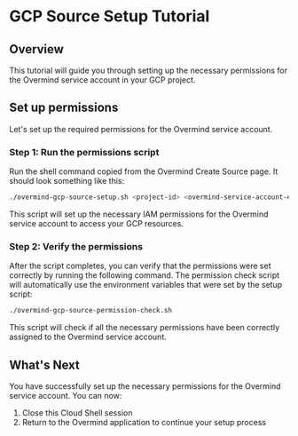 # GCP Source Setup Tutorial

## Overview

This tutorial will guide you through setting up the necessary permissions for the Overmind service account in your GCP project.

## Set up permissions

Let's set up the required permissions for the Overmind service account.

### Step 1: Run the permissions script

Run the shell command copied from the Overmind Create Source page.
It should look something like this:

```bash
./overmind-gcp-source-setup.sh <project-id> <overmind-service-account-email>
```

<walkthrough-footnote>
This script will set up the necessary IAM permissions for the Overmind service account to access your GCP resources.
</walkthrough-footnote>

### Step 2: Verify the permissions

After the script completes, you can verify that the permissions were set correctly by running the following command. The permission check script will automatically use the environment variables that were set by the setup script:

```bash
./overmind-gcp-source-permission-check.sh
```

This script will check if all the necessary permissions have been correctly assigned to the Overmind service account.

## What's Next

You have successfully set up the necessary permissions for the Overmind service account. You can now:

1. Close this Cloud Shell session
2. Return to the Overmind application to continue your setup process

<walkthrough-conclusion-trophy></walkthrough-conclusion-trophy>
